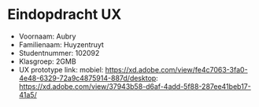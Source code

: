 # Eindopdracht UX

- Voornaam: Aubry
- Familienaam: Huyzentruyt
- Studentnummer: 102092
- Klasgroep: 2GMB
- UX prototype link:
mobiel: https://xd.adobe.com/view/fe4c7063-3fa0-4e48-6329-72a9c4875914-887d/desktop: https://xd.adobe.com/view/37943b58-d6af-4add-5f88-287ee41beb17-41a5/ 
